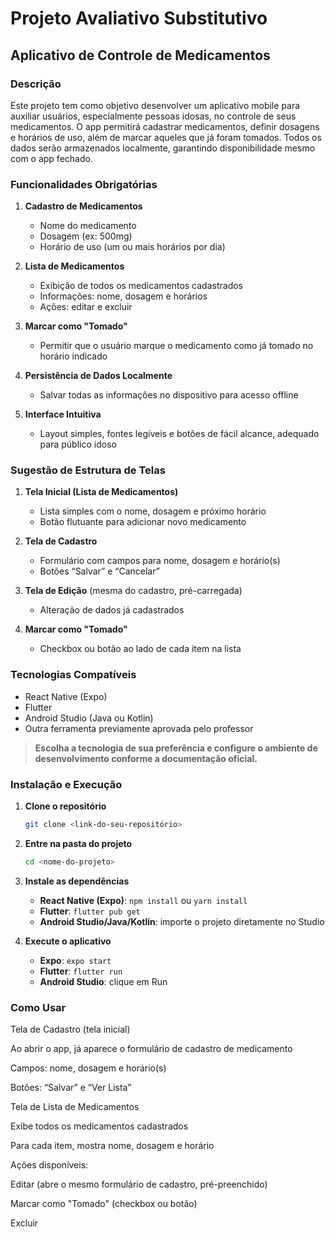 # Projeto Avaliativo Substitutivo

## Aplicativo de Controle de Medicamentos

### Descrição

Este projeto tem como objetivo desenvolver um aplicativo mobile para auxiliar usuários, especialmente pessoas idosas, no controle de seus medicamentos. O app permitirá cadastrar medicamentos, definir dosagens e horários de uso, além de marcar aqueles que já foram tomados. Todos os dados serão armazenados localmente, garantindo disponibilidade mesmo com o app fechado.

### Funcionalidades Obrigatórias

1. **Cadastro de Medicamentos**

   * Nome do medicamento
   * Dosagem (ex: 500mg)
   * Horário de uso (um ou mais horários por dia)

2. **Lista de Medicamentos**

   * Exibição de todos os medicamentos cadastrados
   * Informações: nome, dosagem e horários
   * Ações: editar e excluir

3. **Marcar como "Tomado"**

   * Permitir que o usuário marque o medicamento como já tomado no horário indicado

4. **Persistência de Dados Localmente**

   * Salvar todas as informações no dispositivo para acesso offline

5. **Interface Intuitiva**

   * Layout simples, fontes legíveis e botões de fácil alcance, adequado para público idoso

### Sugestão de Estrutura de Telas

1. **Tela Inicial (Lista de Medicamentos)**

   * Lista simples com o nome, dosagem e próximo horário
   * Botão flutuante para adicionar novo medicamento

2. **Tela de Cadastro**

   * Formulário com campos para nome, dosagem e horário(s)
   * Botões “Salvar” e “Cancelar”

3. **Tela de Edição** (mesma do cadastro, pré-carregada)

   * Alteração de dados já cadastrados

4. **Marcar como "Tomado"**

   * Checkbox ou botão ao lado de cada item na lista

### Tecnologias Compatíveis

* React Native (Expo)
* Flutter
* Android Studio (Java ou Kotlin)
* Outra ferramenta previamente aprovada pelo professor

> **Escolha a tecnologia de sua preferência e configure o ambiente de desenvolvimento conforme a documentação oficial.**

### Instalação e Execução

1. **Clone o repositório**

   ```bash
   git clone <link-do-seu-repositório>
   ```

2. **Entre na pasta do projeto**

   ```bash
   cd <nome-do-projeto>
   ```

3. **Instale as dependências**

   * **React Native (Expo)**: `npm install` ou `yarn install`
   * **Flutter**: `flutter pub get`
   * **Android Studio/Java/Kotlin**: importe o projeto diretamente no Studio

4. **Execute o aplicativo**

   * **Expo**: `expo start`
   * **Flutter**: `flutter run`
   * **Android Studio**: clique em Run

### Como Usar

Tela de Cadastro (tela inicial)

Ao abrir o app, já aparece o formulário de cadastro de medicamento

Campos: nome, dosagem e horário(s)

Botões: “Salvar” e “Ver Lista”

Tela de Lista de Medicamentos

Exibe todos os medicamentos cadastrados

Para cada item, mostra nome, dosagem e horário

Ações disponíveis:

Editar (abre o mesmo formulário de cadastro, pré-preenchido)

Marcar como "Tomado" (checkbox ou botão)

Excluir



